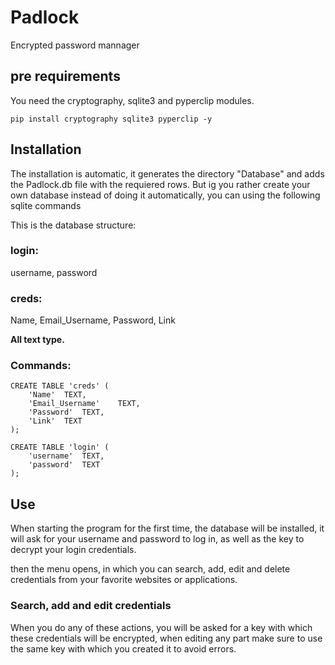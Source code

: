 # Padlock

Encrypted password mannager

## pre requirements

You need the cryptography, sqlite3 and pyperclip modules.

```
pip install cryptography sqlite3 pyperclip -y
```

## Installation


The installation is automatic, it generates the directory "Database" and adds the Padlock.db file with the requiered rows. But ig you rather create your
own database instead of doing it automatically, you can using the following sqlite commands

This is the database structure:

### login:
username, password

### creds:
Name, Email_Username, Password, Link

**All text type.**

### Commands:

```
CREATE TABLE 'creds' (
    'Name'  TEXT,
    'Email_Username'    TEXT,
    'Password'  TEXT,
    'Link'  TEXT
);
```

```
CREATE TABLE 'login' (
    'username'  TEXT,
    'password'  TEXT
);
```

## Use

When starting the program for the first time, the database will be installed, it will ask for your username and password to log in, as
well as the key to decrypt your login credentials.

then the menu opens, in which you can search, add, edit and delete credentials from your favorite websites or applications.

### Search, add and edit credentials

When you do any of these actions, you will be asked for a key with which these credentials will be encrypted,
when editing any part make sure to use the same key with which you created it to avoid errors.
